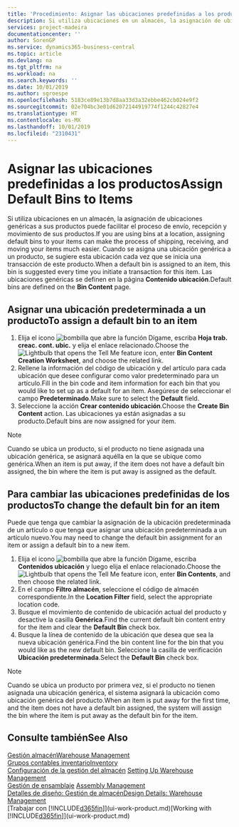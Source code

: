 ```yaml
---
title: 'Procedimiento: Asignar las ubicaciones predefinidas a los productos | Documentos de Microsoft'
description: Si utiliza ubicaciones en un almacén, la asignación de ubicaciones genéricas a sus productos puede facilitar el proceso de envío, recepción y movimiento de sus productos. Cuando se asigna una ubicación genérica a un producto, se sugiere esta ubicación cada vez que se inicia una transacción de este producto.
services: project-madeira
documentationcenter: ''
author: SorenGP
ms.service: dynamics365-business-central
ms.topic: article
ms.devlang: na
ms.tgt_pltfrm: na
ms.workload: na
ms.search.keywords: ''
ms.date: 10/01/2019
ms.author: sgroespe
ms.openlocfilehash: 5183ce89e13b7d8aa33d3a32ebbe462cb024e9f2
ms.sourcegitcommit: 02e704bc3e01d62072144919774f1244c42827e4
ms.translationtype: HT
ms.contentlocale: es-MX
ms.lasthandoff: 10/01/2019
ms.locfileid: "2310431"
---
```

# <a name="assign-default-bins-to-items"></a><span data-ttu-id="bae25-104">Asignar las ubicaciones predefinidas a los productos</span><span class="sxs-lookup"><span data-stu-id="bae25-104">Assign Default Bins to Items</span></span>
<span data-ttu-id="bae25-105">Si utiliza ubicaciones en un almacén, la asignación de ubicaciones genéricas a sus productos puede facilitar el proceso de envío, recepción y movimiento de sus productos.</span><span class="sxs-lookup"><span data-stu-id="bae25-105">If you are using bins at a location, assigning default bins to your items can make the process of shipping, receiving, and moving your items much easier.</span></span> <span data-ttu-id="bae25-106">Cuando se asigna una ubicación genérica a un producto, se sugiere esta ubicación cada vez que se inicia una transacción de este producto.</span><span class="sxs-lookup"><span data-stu-id="bae25-106">When a default bin is assigned to an item, this bin is suggested every time you initiate a transaction for this item.</span></span> <span data-ttu-id="bae25-107">Las ubicaciones genéricas se definen en la página **Contenido ubicación**.</span><span class="sxs-lookup"><span data-stu-id="bae25-107">Default bins are defined on the **Bin Content** page.</span></span>  

## <a name="to-assign-a-default-bin-to-an-item"></a><span data-ttu-id="bae25-108">Asignar una ubicación predeterminada a un producto</span><span class="sxs-lookup"><span data-stu-id="bae25-108">To assign a default bin to an item</span></span>
1.  <span data-ttu-id="bae25-109">Elija el icono ![bombilla que abre la función Dígame](media/ui-search/search_small.png "Dígame que desea hacer"), escriba **Hoja trab. creac. cont. ubic.** y elija el enlace relacionado.</span><span class="sxs-lookup"><span data-stu-id="bae25-109">Choose the ![Lightbulb that opens the Tell Me feature](media/ui-search/search_small.png "Tell me what you want to do") icon, enter **Bin Content Creation Worksheet**, and choose the related link.</span></span>  
2.  <span data-ttu-id="bae25-110">Rellene la información del código de ubicación y del artículo para cada ubicación que desee configurar como valor predeterminado para un artículo.</span><span class="sxs-lookup"><span data-stu-id="bae25-110">Fill in the bin code and item information for each bin that you would like to set up as a default for an item.</span></span> <span data-ttu-id="bae25-111">Asegúrese de seleccionar el campo **Predeterminado**.</span><span class="sxs-lookup"><span data-stu-id="bae25-111">Make sure to select the **Default** field.</span></span>  
3.  <span data-ttu-id="bae25-112">Seleccione la acción **Crear contenido ubicación**.</span><span class="sxs-lookup"><span data-stu-id="bae25-112">Choose the **Create Bin Content** action.</span></span> <span data-ttu-id="bae25-113">Las ubicaciones ya están asignadas a su producto.</span><span class="sxs-lookup"><span data-stu-id="bae25-113">Default bins are now assigned for your item.</span></span>  

> [!NOTE]  
>  <span data-ttu-id="bae25-114">Cuando se ubica un producto, si el producto no tiene asignada una ubicación genérica, se asignará aquélla en la que se ubique como genérica.</span><span class="sxs-lookup"><span data-stu-id="bae25-114">When an item is put away, if the item does not have a default bin assigned, the bin where the item is put away is assigned as the default.</span></span>  

## <a name="to-change-the-default-bin-for-an-item"></a><span data-ttu-id="bae25-115">Para cambiar las ubicaciones predefinidas de los productos</span><span class="sxs-lookup"><span data-stu-id="bae25-115">To change the default bin for an item</span></span>  
<span data-ttu-id="bae25-116">Puede que tenga que cambiar la asignación de la ubicación predeterminada de un artículo o que tenga que asignar una ubicación predeterminada a un artículo nuevo.</span><span class="sxs-lookup"><span data-stu-id="bae25-116">You may need to change the default bin assignment for an item or assign a default bin to a new item.</span></span>    
1.  <span data-ttu-id="bae25-117">Elija el icono ![bombilla que abre la función Dígame](media/ui-search/search_small.png "Dígame que desea hacer"), escriba **Contenidos ubicación** y luego elija el enlace relacionado.</span><span class="sxs-lookup"><span data-stu-id="bae25-117">Choose the ![Lightbulb that opens the Tell Me feature](media/ui-search/search_small.png "Tell me what you want to do") icon, enter **Bin Contents**, and then choose the related link.</span></span>  
2.  <span data-ttu-id="bae25-118">En el campo **Filtro almacén**, seleccione el código de almacén correspondiente.</span><span class="sxs-lookup"><span data-stu-id="bae25-118">In the **Location Filter** field, select the appropriate location code.</span></span>  
3.  <span data-ttu-id="bae25-119">Busque el movimiento de contenido de ubicación actual del producto y desactive la casilla **Genérica**.</span><span class="sxs-lookup"><span data-stu-id="bae25-119">Find the current default bin content entry for the item and clear the **Default Bin** check box.</span></span>  
4.  <span data-ttu-id="bae25-120">Busque la línea de contenido de la ubicación que desea que sea la nueva ubicación genérica.</span><span class="sxs-lookup"><span data-stu-id="bae25-120">Find the bin content line for the bin that you would like as the new default bin.</span></span> <span data-ttu-id="bae25-121">Seleccione la casilla de verificación **Ubicación predeterminada**.</span><span class="sxs-lookup"><span data-stu-id="bae25-121">Select the **Default Bin** check box.</span></span>  

> [!NOTE]  
>  <span data-ttu-id="bae25-122">Cuando se ubica un producto por primera vez, si el producto no tienen asignada una ubicación genérica, el sistema asignará la ubicación como ubicación genérica del producto.</span><span class="sxs-lookup"><span data-stu-id="bae25-122">When an item is put away for the first time, and the item does not have a default bin assigned, the system will assign the bin where the item is put away as the default bin for the item.</span></span>  

## <a name="see-also"></a><span data-ttu-id="bae25-123">Consulte también</span><span class="sxs-lookup"><span data-stu-id="bae25-123">See Also</span></span>  
[<span data-ttu-id="bae25-124">Gestión almacén</span><span class="sxs-lookup"><span data-stu-id="bae25-124">Warehouse Management</span></span>](warehouse-manage-warehouse.md)  
[<span data-ttu-id="bae25-125">Grupos contables inventario</span><span class="sxs-lookup"><span data-stu-id="bae25-125">Inventory</span></span>](inventory-manage-inventory.md)  
<span data-ttu-id="bae25-126">[Configuración de la gestión del almacén](warehouse-setup-warehouse.md)   </span><span class="sxs-lookup"><span data-stu-id="bae25-126">[Setting Up Warehouse Management](warehouse-setup-warehouse.md)   </span></span>  
<span data-ttu-id="bae25-127">[Gestión de ensamblaje](assembly-assemble-items.md)  </span><span class="sxs-lookup"><span data-stu-id="bae25-127">[Assembly Management](assembly-assemble-items.md)  </span></span>  
[<span data-ttu-id="bae25-128">Detalles de diseño: Gestión de almacén</span><span class="sxs-lookup"><span data-stu-id="bae25-128">Design Details: Warehouse Management</span></span>](design-details-warehouse-management.md)  
<span data-ttu-id="bae25-129">[Trabajar con [!INCLUDE[d365fin](includes/d365fin_md.md)]](ui-work-product.md)</span><span class="sxs-lookup"><span data-stu-id="bae25-129">[Working with [!INCLUDE[d365fin](includes/d365fin_md.md)]](ui-work-product.md)</span></span>
